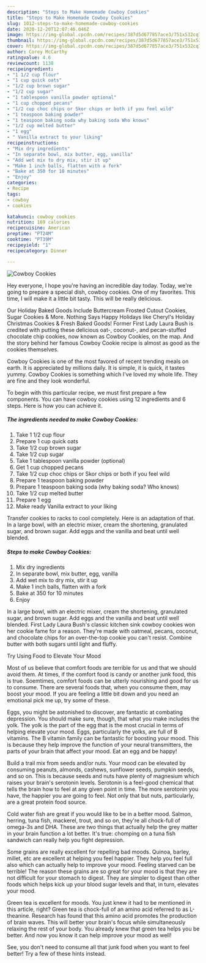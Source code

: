 ```yaml
---
description: "Steps to Make Homemade Cowboy Cookies"
title: "Steps to Make Homemade Cowboy Cookies"
slug: 1012-steps-to-make-homemade-cowboy-cookies
date: 2020-12-20T12:07:46.046Z
image: https://img-global.cpcdn.com/recipes/387d5d677857ace3/751x532cq70/cowboy-cookies-recipe-main-photo.jpg
thumbnail: https://img-global.cpcdn.com/recipes/387d5d677857ace3/751x532cq70/cowboy-cookies-recipe-main-photo.jpg
cover: https://img-global.cpcdn.com/recipes/387d5d677857ace3/751x532cq70/cowboy-cookies-recipe-main-photo.jpg
author: Corey McCarthy
ratingvalue: 4.6
reviewcount: 1138
recipeingredient:
- "1 1/2 cup flour"
- "1 cup quick oats"
- "1/2 cup brown sugar"
- "1/2 cup sugar"
- "1 tablespoon vanilla powder optional"
- "1 cup chopped pecans"
- "1/2 cup choc chips or Skor chips or both if you feel wild"
- "1 teaspoon baking powder"
- "1 teaspoon baking soda why baking soda Who knows"
- "1/2 cup melted butter"
- "1 egg"
- " Vanilla extract to your liking"
recipeinstructions:
- "Mix dry ingredients"
- "In separate bowl, mix butter, egg, vanilla"
- "Add wet mix to dry mix, stir it up"
- "Make 1 inch balls, flatten with a fork"
- "Bake at 350 for 10 minutes"
- "Enjoy"
categories:
- Recipe
tags:
- cowboy
- cookies

katakunci: cowboy cookies 
nutrition: 169 calories
recipecuisine: American
preptime: "PT24M"
cooktime: "PT39M"
recipeyield: "1"
recipecategory: Dinner

---
```



![Cowboy Cookies](https://img-global.cpcdn.com/recipes/387d5d677857ace3/751x532cq70/cowboy-cookies-recipe-main-photo.jpg)

Hey everyone, I hope you're having an incredible day today. Today, we're going to prepare a special dish, cowboy cookies. One of my favorites. This time, I will make it a little bit tasty. This will be really delicious.

Our Holiday Baked Goods Include Buttercream Frosted Cutout Cookies, Sugar Cookies &amp; More. Nothing Says Happy Holidays like Cheryl&#39;s Holiday Christmas Cookies &amp; Fresh Baked Goods! Former First Lady Laura Bush is credited with putting these delicious oat-, coconut-, and pecan-stuffed chocolate chip cookies, now known as Cowboy Cookies, on the map. And the story behind her famous Cowboy Cookie recipe is almost as good as the cookies themselves.

Cowboy Cookies is one of the most favored of recent trending meals on earth. It is appreciated by millions daily. It is simple, it is quick, it tastes yummy. Cowboy Cookies is something which I've loved my whole life. They are fine and they look wonderful.


To begin with this particular recipe, we must first prepare a few components. You can have cowboy cookies using 12 ingredients and 6 steps. Here is how you can achieve it.

<!--inarticleads1-->

##### The ingredients needed to make Cowboy Cookies:

1. Take 1 1/2 cup flour
1. Prepare 1 cup quick oats
1. Take 1/2 cup brown sugar
1. Take 1/2 cup sugar
1. Take 1 tablespoon vanilla powder (optional)
1. Get 1 cup chopped pecans
1. Take 1/2 cup choc chips or Skor chips or both if you feel wild
1. Prepare 1 teaspoon baking powder
1. Prepare 1 teaspoon baking soda (why baking soda? Who knows)
1. Take 1/2 cup melted butter
1. Prepare 1 egg
1. Make ready  Vanilla extract to your liking


Transfer cookies to racks to cool completely. Here is an adaptation of that. In a large bowl, with an electric mixer, cream the shortening, granulated sugar, and brown sugar. Add eggs and the vanilla and beat until well blended. 

<!--inarticleads2-->

##### Steps to make Cowboy Cookies:

1. Mix dry ingredients
1. In separate bowl, mix butter, egg, vanilla
1. Add wet mix to dry mix, stir it up
1. Make 1 inch balls, flatten with a fork
1. Bake at 350 for 10 minutes
1. Enjoy


In a large bowl, with an electric mixer, cream the shortening, granulated sugar, and brown sugar. Add eggs and the vanilla and beat until well blended. First Lady Laura Bush&#39;s classic kitchen sink cowboy cookies won her cookie fame for a reason. They&#39;re made with oatmeal, pecans, coconut, and chocolate chips for an over-the-top cookie you can&#39;t resist. Combine butter with both sugars until light and fluffy. 

Try Using Food to Elevate Your Mood


Most of us believe that comfort foods are terrible for us and that we should avoid them. At times, if the comfort food is candy or another junk food, this is true. Soemtimes, comfort foods can be utterly nourishing and good for us to consume. There are several foods that, when you consume them, may boost your mood. If you are feeling a little bit down and you need an emotional pick me up, try some of these.

Eggs, you might be astonished to discover, are fantastic at combating depression. You should make sure, though, that what you make includes the yolk. The yolk is the part of the egg that is the most crucial in terms of helping elevate your mood. Eggs, particularly the yolks, are full of B vitamins. The B vitamin family can be fantastic for boosting your mood. This is because they help improve the function of your neural transmitters, the parts of your brain that affect your mood. Eat an egg and be happy!

Build a trail mix from seeds and/or nuts. Your mood can be elevated by consuming peanuts, almonds, cashews, sunflower seeds, pumpkin seeds, and so on. This is because seeds and nuts have plenty of magnesium which raises your brain's serotonin levels. Serotonin is a feel-good chemical that tells the brain how to feel at any given point in time. The more serotonin you have, the happier you are going to feel. Not only that but nuts, particularly, are a great protein food source.

Cold water fish are great if you would like to be in a better mood. Salmon, herring, tuna fish, mackerel, trout, and so on, they're all chock-full of omega-3s and DHA. These are two things that actually help the grey matter in your brain function a lot better. It's true: chomping on a tuna fish sandwich can really help you fight depression. 

Some grains are really excellent for repelling bad moods. Quinoa, barley, millet, etc are excellent at helping you feel happier. They help you feel full also which can actually help to improve your mood. Feeling starved can be terrible! The reason these grains are so great for your mood is that they are not difficult for your stomach to digest. They are simpler to digest than other foods which helps kick up your blood sugar levels and that, in turn, elevates your mood.

Green tea is excellent for moods. You just knew it had to be mentioned in this article, right? Green tea is chock-full of an amino acid referred to as L-theanine. Research has found that this amino acid promotes the production of brain waves. This will better your brain's focus while simultaneously relaxing the rest of your body. You already knew that green tea helps you be better. And now you know it can help improve your mood as well!

See, you don't need to consume all that junk food when you want to feel better! Try  a few  of  these  hints  instead.

